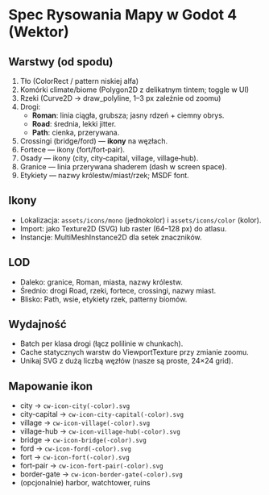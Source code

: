 
# Spec Rysowania Mapy w Godot 4 (Wektor)

## Warstwy (od spodu)
1) Tło (ColorRect / pattern niskiej alfa)
2) Komórki climate/biome (Polygon2D z delikatnym tintem; toggle w UI)
3) Rzeki (Curve2D → draw_polyline, 1–3 px zależnie od zoomu)
4) Drogi:
   - **Roman**: linia ciągła, grubsza; jasny rdzeń + ciemny obrys.
   - **Road**: średnia, lekki jitter.
   - **Path**: cienka, przerywana.
5) Crossingi (bridge/ford) — **ikony** na węzłach.
6) Fortece — ikony (fort/fort‑pair).
7) Osady — ikony (city, city‑capital, village, village‑hub).
8) Granice — linia przerywana shaderem (dash w screen space).
9) Etykiety — nazwy królestw/miast/rzek; MSDF font.

## Ikony
- Lokalizacja: `assets/icons/mono` (jednokolor) i `assets/icons/color` (kolor). 
- Import: jako Texture2D (SVG) lub raster (64–128 px) do atlasu.
- Instancje: MultiMeshInstance2D dla setek znaczników.

## LOD
- Daleko: granice, Roman, miasta, nazwy królestw.
- Średnio: drogi Road, rzeki, fortece, crossingi, nazwy miast.
- Blisko: Path, wsie, etykiety rzek, patterny biomów.

## Wydajność
- Batch per klasa drogi (łącz polilinie w chunkach).
- Cache statycznych warstw do ViewportTexture przy zmianie zoomu.
- Unikaj SVG z dużą liczbą węzłów (nasze są proste, 24×24 grid).

## Mapowanie ikon
- city → `cw-icon-city(-color).svg`
- city-capital → `cw-icon-city-capital(-color).svg`
- village → `cw-icon-village(-color).svg`
- village-hub → `cw-icon-village-hub(-color).svg`
- bridge → `cw-icon-bridge(-color).svg`
- ford → `cw-icon-ford(-color).svg`
- fort → `cw-icon-fort(-color).svg`
- fort-pair → `cw-icon-fort-pair(-color).svg`
- border-gate → `cw-icon-border-gate(-color).svg`
- (opcjonalnie) harbor, watchtower, ruins
